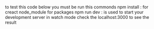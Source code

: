 to test this code below you must be run this commonds
npm install : for creact node_module for packages
npm run dev : is  used to start your development server in watch mode
check the localhost:3000 to see the result
